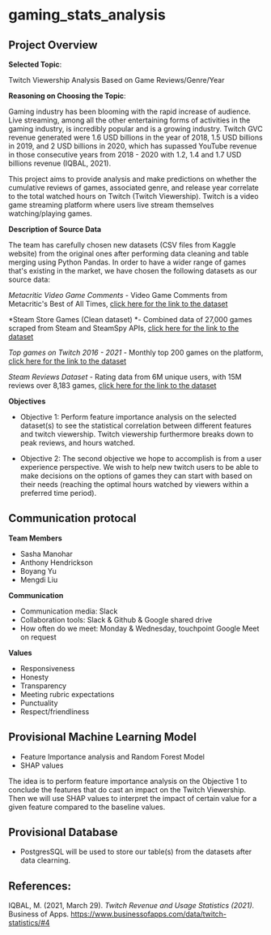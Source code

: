# gaming_stats_analysis

## Project Overview
**Selected Topic**: 

Twitch Viewership Analysis Based on Game Reviews/Genre/Year

**Reasoning on Choosing the Topic**:

Gaming industry has been blooming with the rapid increase of audience. Live streaming, among all the other entertaining forms of activities in the gaming industry, is incredibly popular and is a growing industry. Twitch GVC revenue generated were 1.6 USD billions in the year of 2018, 1.5 USD billions in 2019, and 2 USD billions in 2020, which has supassed YouTube revenue in those consecutive years from 2018 - 2020 with 1.2, 1.4 and 1.7 USD billions revenue (IQBAL, 2021).

This project aims to provide analysis and make predictions on whether the cumulative reviews of games, associated genre, and release year correlate to the total watched hours on Twitch (Twitch Viewership). Twitch is a video game streaming platform where users live stream themselves watching/playing games.


**Description of Source Data**

The team has carefully chosen new datasets (CSV files from Kaggle website) from the original ones after performing data cleaning and table merging using Python Pandas. In order to have a wider range of games that's existing in the market, we have chosen the following datasets as our source data:

*Metacritic Video Game Comments* - Video Game Comments from Metacritic's Best of All Times, <a href="https://www.kaggle.com/dahlia25/metacritic-video-game-comments">click here for the link to the dataset</a>

*Steam Store Games (Clean dataset) *- Combined data of 27,000 games scraped from Steam and SteamSpy APIs, <a href="https://www.kaggle.com/nikdavis/steam-store-games">click here for the link to the dataset</a>

*Top games on Twitch 2016 - 2021* - Monthly top 200 games on the platform, <a href="https://www.kaggle.com/rankirsh/evolution-of-top-games-on-twitch">click here for the link to the dataset</a>

*Steam Reviews Dataset* - Rating data from 6M unique users, with 15M reviews over 8,183 games, <a href="https://www.kaggle.com/forgemaster/steam-reviews-dataset">click here for the link to the dataset</a>

**Objectives**
* Objective 1: Perform feature importance analysis on the selected dataset(s) to see the statistical correlation between different features and twitch viewership. Twitch viewership furthermore breaks down to peak reviews, and hours watched.

* Objective 2: The second objective we hope to accomplish is from a user experience perspective. We wish to help new twitch users to be able to make decisions on the options of games they can start with based on their needs (reaching the optimal hours watched by viewers within a preferred time period).

## Communication protocal
**Team Members**
- Sasha Manohar
- Anthony Hendrickson
- Boyang Yu
- Mengdi Liu

**Communication**
- Communication media: Slack
- Collaboration tools: Slack & Github & Google shared drive
- How often do we meet: Monday & Wednesday, touchpoint Google Meet on request

**Values**
- Responsiveness
- Honesty
- Transparency
- Meeting rubric expectations
- Punctuality
- Respect/friendliness


## Provisional Machine Learning Model
* Feature Importance analysis and Random Forest Model
* SHAP values

The idea is to perform feature importance analysis on the Objective 1 to conclude the features that do cast an impact on the Twitch Viewership. Then we will use SHAP values to interpret the impact of certain value for a given feature compared to the baseline values. 

## Provisional Database
* PostgresSQL will be used to store our table(s) from the datasets after data clearning.


## References:

IQBAL, M. (2021, March 29). *Twitch Revenue and Usage Statistics (2021).* Business of Apps. https://www.businessofapps.com/data/twitch-statistics/#4
